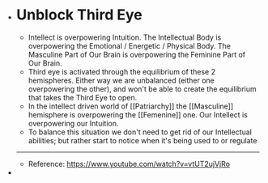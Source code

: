 - # Unblock Third Eye
	- Intellect is overpowering Intuition. The Intellectual Body is overpowering the Emotional / Energetic / Physical Body. The Masculine Part of Our Brain is overpowering the Feminine Part of Our Brain.
	- Third eye is activated through the equilibrium of these 2 hemispheres. Either way we are unbalanced (either one overpowering the other), and won't be able to create the equilibrium that takes the Third Eye to open.
	- In the intellect driven world of [[Patriarchy]] the [[Masculine]] hemisphere is overpowering the [[Femenine]] one. Our Intellect is overpowering our Intuition.
	- To balance this situation we don't need to get rid of our Intellectual abilities; but rather start to notice when it's being used to or regulate
	- ---
	- Reference: https://www.youtube.com/watch?v=vtUT2ujVjRo
-